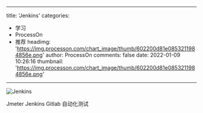 
---
title: 'Jenkins'
categories: 
 - 学习
 - ProcessOn
 - 推荐
headimg: 'https://img.processon.com/chart_image/thumb/602200d81e0853211984856e.png'
author: ProcessOn
comments: false
date: 2022-01-09 10:26:16
thumbnail: 'https://img.processon.com/chart_image/thumb/602200d81e0853211984856e.png'
---

<div>   
<img class="thumb" alt="Jenkins" src="https://img.processon.com/chart_image/thumb/602200d81e0853211984856e.png" referrerpolicy="no-referrer">
<p>Jmeter Jenkins Gitlab 自动化测试</p>  
</div>
            